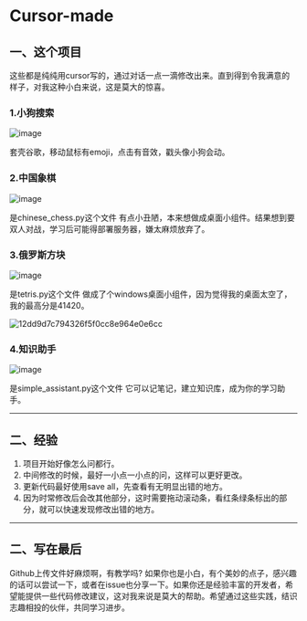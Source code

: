 # Cursor-made

## 一、这个项目

这些都是纯纯用cursor写的，通过对话一点一滴修改出来。直到得到令我满意的样子，对我这种小白来说，这是莫大的惊喜。

### 1.小狗搜索

![image](https://github.com/user-attachments/assets/59235669-a93f-4cc1-8a50-3bc885c8b275)

套壳谷歌，移动鼠标有emoji，点击有音效，戳头像小狗会动。

### 2.中国象棋

![image](https://github.com/user-attachments/assets/cd0f852d-dcc6-4c87-ae45-05b8f97f8be7)

是chinese_chess.py这个文件
有点小丑陋，本来想做成桌面小组件。结果想到要双人对战，学习后可能得部署服务器，嫌太麻烦放弃了。

### 3.俄罗斯方块

![image](https://github.com/user-attachments/assets/01864b4f-2e03-482a-a6de-6f3a4ef1cfbf)

是tetris.py这个文件
做成了个windows桌面小组件，因为觉得我的桌面太空了，我的最高分是41420。

![12dd9d7c794326f5f0cc8e964e0e6cc](https://github.com/user-attachments/assets/ef336bf2-f58f-4e25-a0d0-9ccc3f5a4879)

### 4.知识助手

![image](https://github.com/user-attachments/assets/f374a01b-d363-4cfc-905f-790b69e8fcee)

是simple_assistant.py这个文件
它可以记笔记，建立知识库，成为你的学习助手。



---



## 二、经验

1. 项目开始好像怎么问都行。
2. 中间修改的时候，最好一小点一小点的问，这样可以更好更改。
3. 更新代码最好使用save all，先查看有无明显出错的地方。
4. 因为时常修改后会改其他部分，这时需要拖动滚动条，看红条绿条标出的部分，就可以快速发现修改出错的地方。



---



## 二、写在最后

Github上传文件好麻烦啊，有教学吗?
如果你也是小白，有个美妙的点子，感兴趣的话可以尝试一下，或者在issue也分享一下。如果你还是经验丰富的开发者，希望能提供一些代码修改建议，这对我来说是莫大的帮助。希望通过这些实践，结识志趣相投的伙伴，共同学习进步。
